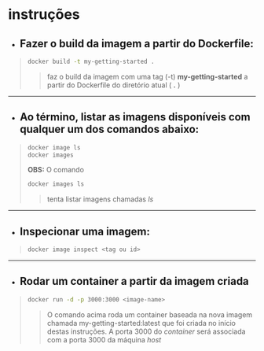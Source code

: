 # instruções

* ## Fazer o build da imagem a partir do Dockerfile:
> ```sh
> docker build -t my-getting-started . 
> ```
>> faz o build da imagem com uma tag (-t) **my-getting-started** a partir do Dockerfile do diretório atual ( **.** )
___
* ## Ao término, listar as imagens disponíveis com qualquer um dos comandos abaixo:
> ```sh
> docker image ls 
> docker images
> ```
 > **OBS:** O comando 
> ```sh 
> docker images ls
>``` 
>> tenta listar imagens chamadas *ls* 
___
* ## Inspecionar uma imagem:
> ```sh
> docker image inspect <tag ou id>
> ```
___
* ## Rodar um container a partir da imagem criada
> ```sh
> docker run -d -p 3000:3000 <image-name>
> ```
>> O comando acima roda um container baseada na nova imagem chamada my-getting-started:latest que foi criada no início destas instruções. A porta 3000 do *container* será associada com a porta 3000 da máquina *host*